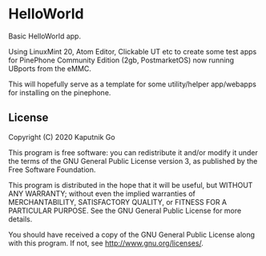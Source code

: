 # HelloWorld

Basic HelloWorld app.

Using LinuxMint 20, Atom Editor, Clickable UT etc to create some test apps for PinePhone Community Edition (2gb, PostmarketOS) now running UBports from the eMMC.

This will hopefully serve as a template for some utility/helper app/webapps for installing on the pinephone.

## License

Copyright (C) 2020  Kaputnik Go

This program is free software: you can redistribute it and/or modify it under the terms of the GNU General Public License version 3, as published
by the Free Software Foundation.

This program is distributed in the hope that it will be useful, but WITHOUT ANY WARRANTY; without even the implied warranties of MERCHANTABILITY, SATISFACTORY QUALITY, or FITNESS FOR A PARTICULAR PURPOSE.  See the GNU General Public License for more details.

You should have received a copy of the GNU General Public License along with this program.  If not, see <http://www.gnu.org/licenses/>.
